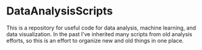 # DataAnalysisScripts
This is a repository for useful code for data analysis, machine learning, and data visualization. In the past I've inherited many scripts from old analysis efforts, so this is an effort to organize new and old things in one place.
